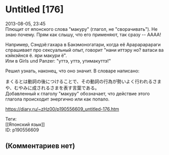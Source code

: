 Untitled [176]
==============

  
2013-08-05, 23:45  
 Плющит от японского слова "макуру" (глагол, не "сворачивать"). Не знаю почему. Прям как слышу, что его применяют, так сразу -- АААА!   
   
 Например, Сэндзё:гахара в Бакэмоногатари, когда её Арарарарараги спрашивает про сексуальный опыт, говорит "нани иттэру но? ватаси ва кэйкэйнся ё. яри макури ё".   
 Или в Girls und Panzer: "уттэ, уттэ, утимакуттэ!"   
   
 Решил узнать, наконец, что оно значит. В словаре написано:   
   
 まくるとは動詞の後につけることで、その動詞の行為が勢いよく行われるさまや、むやみに成されるさまを表す言葉である。   
 Добавленный к глаголу "макуру" обозначает, что действие этого глагола происходит энергично или как попало.   
  
<https://diary.ru/~zHz00/p190556609_untitled-176.htm>  
  
Теги:  
[[Японский язык]]  
ID: p190556609  


(Комментариев нет)
------------------